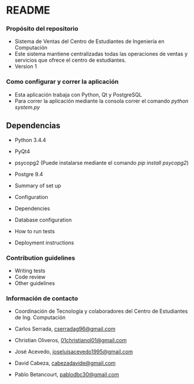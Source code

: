 # README #

### Propósito del repositorio ###

* Sistema de Ventas del Centro de Estudiantes de Ingeniería en Computación
* Este sistema mantiene centralizadas todas las operaciones de ventas y servicios que ofrece el centro de estudiantes.
* Version 1

### Como configurar y correr la aplicación ###

* Esta aplicación trabaja con Python, Qt y PostgreSQL
* Para correr la aplicación mediante la consola correr el comando *python system.py*

## Dependencias ##
* Python 3.4.4
* PyQt4
* psycopg2 (Puede instalarse mediante el comando *pip install psycopg2*)
* Postgre 9.4

* Summary of set up
* Configuration
* Dependencies
* Database configuration
* How to run tests
* Deployment instructions

### Contribution guidelines ###

* Writing tests
* Code review
* Other guidelines

### Información de contacto ###

* Coordinación de Tecnología y colaboradores del Centro de Estudiantes de Ing. Computación

* Carlos Serrada, cserradag96@gmail.com
* Christian Oliveros, 01christianol01@gmail.com
* José Acevedo, joseluisacevedo1995@gmail.com
* David Cabeza, cabezadavide@gmail.com
* Pablo Betancourt, pablodbc30@gmail.com